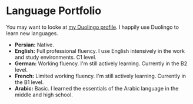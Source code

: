 Language Portfolio
==========

You may want to looke at [my Duolingo profile](https://www.duolingo.com/alireza). I happily use Duolingo to learn new languages.

- __Persian:__ Native.
- __English:__ Full professional fluency. I use English intensively in the work and study environments. C1 level.
- __German:__ Working fluency. I'm still actively learning. Currently in the B2 level.
- __French:__ Limited working fluency. I'm still actively learning. Currently in the B1 level.
- __Arabic:__ Basic. I learned the essentials of the Arabic language in the middle and high school.